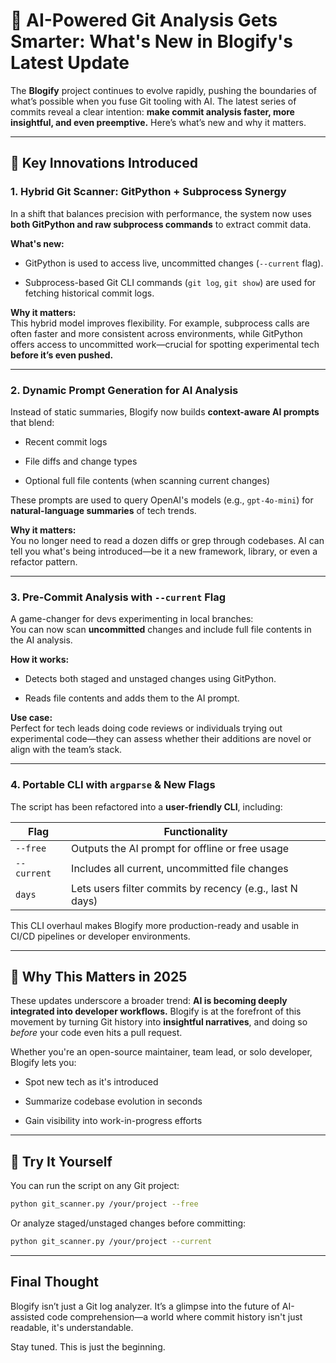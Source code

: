 🧠 AI-Powered Git Analysis Gets Smarter: What's New in Blogify's Latest Update
==============================================================================

The **Blogify** project continues to evolve rapidly, pushing the boundaries of what’s possible when you fuse Git tooling with AI. The latest series of commits reveal a clear intention: **make commit analysis faster, more insightful, and even preemptive.** Here’s what’s new and why it matters.

* * *

🚀 Key Innovations Introduced
-----------------------------

### 1\. **Hybrid Git Scanner: GitPython + Subprocess Synergy**

In a shift that balances precision with performance, the system now uses **both GitPython and raw subprocess commands** to extract commit data.

**What's new:**

*   GitPython is used to access live, uncommitted changes (`--current` flag).
    
*   Subprocess-based Git CLI commands (`git log`, `git show`) are used for fetching historical commit logs.
    

**Why it matters:**  
This hybrid model improves flexibility. For example, subprocess calls are often faster and more consistent across environments, while GitPython offers access to uncommitted work—crucial for spotting experimental tech **before it’s even pushed.**

* * *

### 2\. **Dynamic Prompt Generation for AI Analysis**

Instead of static summaries, Blogify now builds **context-aware AI prompts** that blend:

*   Recent commit logs
    
*   File diffs and change types
    
*   Optional full file contents (when scanning current changes)
    

These prompts are used to query OpenAI's models (e.g., `gpt-4o-mini`) for **natural-language summaries** of tech trends.

**Why it matters:**  
You no longer need to read a dozen diffs or grep through codebases. AI can tell you what's being introduced—be it a new framework, library, or even a refactor pattern.

* * *

### 3\. **Pre-Commit Analysis with `--current` Flag**

A game-changer for devs experimenting in local branches:  
You can now scan **uncommitted** changes and include full file contents in the AI analysis.

**How it works:**

*   Detects both staged and unstaged changes using GitPython.
    
*   Reads file contents and adds them to the AI prompt.
    

**Use case:**  
Perfect for tech leads doing code reviews or individuals trying out experimental code—they can assess whether their additions are novel or align with the team’s stack.

* * *

### 4\. **Portable CLI with `argparse` & New Flags**

The script has been refactored into a **user-friendly CLI**, including:

| Flag | Functionality |
| --- | --- |
| `--free` | Outputs the AI prompt for offline or free usage |
| `--current` | Includes all current, uncommitted file changes |
| `days` | Lets users filter commits by recency (e.g., last N days) |

This CLI overhaul makes Blogify more production-ready and usable in CI/CD pipelines or developer environments.

* * *

🧩 Why This Matters in 2025
---------------------------

These updates underscore a broader trend: **AI is becoming deeply integrated into developer workflows.** Blogify is at the forefront of this movement by turning Git history into **insightful narratives**, and doing so _before_ your code even hits a pull request.

Whether you're an open-source maintainer, team lead, or solo developer, Blogify lets you:

*   Spot new tech as it's introduced
    
*   Summarize codebase evolution in seconds
    
*   Gain visibility into work-in-progress efforts
    

* * *

🧪 Try It Yourself
------------------

You can run the script on any Git project:

```bash
python git_scanner.py /your/project --free
```
Or analyze staged/unstaged changes before committing:
```bash
python git_scanner.py /your/project --current
```

***
Final Thought
------------------

Blogify isn’t just a Git log analyzer. It’s a glimpse into the future of AI-assisted code comprehension—a world where commit history isn't just readable, it's understandable.

Stay tuned. This is just the beginning.